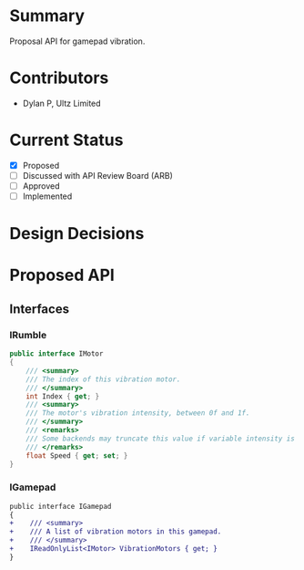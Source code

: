 # Summary

Proposal API for gamepad vibration. 

# Contributors
- Dylan P, Ultz Limited

# Current Status
- [x] Proposed
- [ ] Discussed with API Review Board (ARB)
- [ ] Approved
- [ ] Implemented

# Design Decisions

# Proposed API
## Interfaces
### IRumble
```cs
public interface IMotor
{
    /// <summary>
    /// The index of this vibration motor.
    /// </summary>
    int Index { get; }
    /// <summary>
    /// The motor's vibration intensity, between 0f and 1f.
    /// </summary>
    /// <remarks>
    /// Some backends may truncate this value if variable intensity is not supported.
    /// </remarks>
    float Speed { get; set; }
}
```

### IGamepad
```diff
public interface IGamepad
{
+    /// <summary>
+    /// A list of vibration motors in this gamepad.
+    /// </summary>
+    IReadOnlyList<IMotor> VibrationMotors { get; }
}
```

